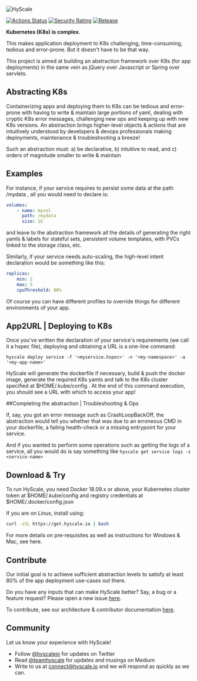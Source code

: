 ![HyScale](https://www.hyscale.io/wp-content/uploads/2019/01/hyscale-logo.png)

[![Actions Status](https://github.com/hyscale/hyscale/workflows/Build/badge.svg)](https://github.com/hyscale/hyscale/actions?query=workflow%3ABuild)
[![Security Rating](https://sonarcloud.io/api/project_badges/measure?project=io.hyscale%3Ahyscale&metric=security_rating)](https://sonarcloud.io/dashboard?id=io.hyscale%3Ahyscale)
[![Release](https://img.shields.io/github/v/release/hyscale/hyscale)](https://github.com/hyscale/hyscale/releases/latest)

**Kubernetes (K8s) is complex.**

This makes application deployment to K8s challenging, time-consuming, tedious and error-prone. But it doesn't have to be that way.

This project is aimed at building an abstraction framework over K8s (for app deployments) in the same vein as jQuery over Javascript or Spring over servlets.


## Abstracting K8s

Containerizing apps and deploying them to K8s can be tedious and error-prone with having to write & maintain large portions of yaml, dealing with cryptic K8s error messages, challenging new ops and keeping up with new K8s versions. An abstraction brings higher-level objects & actions that are intuitively understood by developers & devops professionals making deployments, maintenance & troubleshooting a breeze!

Such an abstraction must:
a) be declarative, 
b) intuitive to read, and 
c) orders of magnitude smaller to write & maintain


## Examples

For instance, if your service requires to persist some data at the path /mydata , all you would need to declare is:

```yaml
volumes:
	- name: myvol
	  path: /mydata
	  size: 1G
```

and leave to the abstraction framework all the details of generating the right yamls & labels for stateful sets, persistent volume templates, with PVCs linked to the storage class, etc.

Similarly, if your service needs auto-scaling, the high-level intent declaration would be something like this:

```yaml
replicas:
	min: 2
	max: 5
	cpuThreshold: 80%
```
Of course you can have different profiles to override things for different environments of your app.


## App2URL | Deploying to K8s

Once you've written the declaration of your service's requirements (we call it a hspec file), deploying and obtaining a URL is a one-line command:

```hyscale deploy service -f '<myservice.hspec>' -n '<my-namespace>' -a '<my-app-name>'```

HyScale will generate the dockerfile if necessary, build & push the docker image, generate the required K8s yamls and talk to the K8s cluster specified at $HOME/.kube/config . At the end of this command execution, you should see a URL with which to access your app!


##Completing the abstraction | Troubleshooting & Ops

If, say, you got an error message such as CrashLoopBackOff, the abstraction would tell you whether that was due to an erroneous CMD in your dockerfile, a failing health-check or a missing entrypoint for your service. 

And if you wanted to perform some operations such as getting the logs of a service, all you would do is say something like 
```hyscale get service logs -s <service-name>```


## Download & Try

To run HyScale, you need Docker 18.09.x or above, your Kubernetes cluster token at $HOME/.kube/config and registry credentials at $HOME/.docker/config.json

If you are on Linux, install using:
```sh
curl -sSL https://get.hyscale.io | bash
```

For more details on pre-requisites as well as instructions for Windows & Mac, see here.

## Contribute

Our initial goal is to achieve sufficient abstraction levels to satisfy at least 80% of the app deployment use-cases out there. 

Do you have any inputs that can make HyScale better? Say, a bug or a feature request? Please open a new issue [here](https://github.com/hyscale/hyscale/issues). 

To contribute, see our architecture & contributor documentation [here](https://github.com/hyscale/hyscale/blob/master/docs/contributor-guide.md).

## Community
Let us know your experience with HyScale!
* Follow [@hyscaleio](https://twitter.com/hyscaleio) for updates on Twitter 
* Read [@teamhyscale](https://medium.com/@teamhyscale)  for updates and musings on Medium
* Write to us at connect@hyscale.io  and we will respond as quickly as we can.
